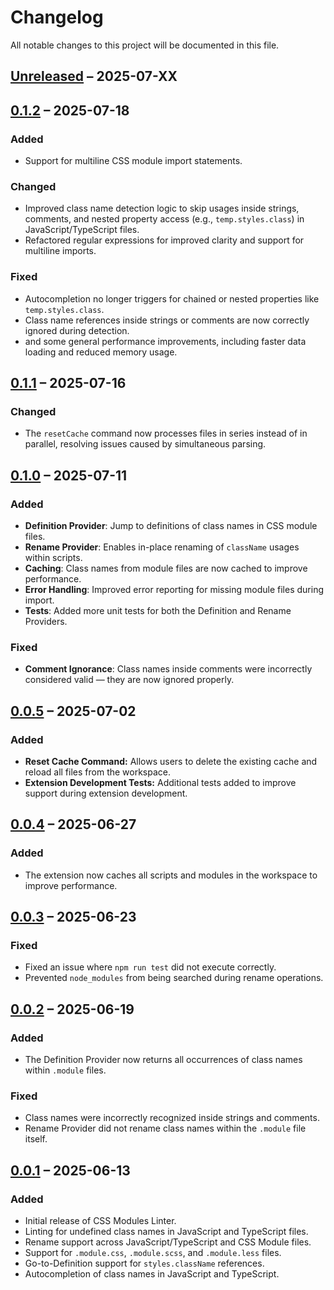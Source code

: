 # Changelog

All notable changes to this project will be documented in this file.

## [Unreleased] – 2025-07-XX

## [0.1.2] – 2025-07-18

### Added

- Support for multiline CSS module import statements.

### Changed

- Improved class name detection logic to skip usages inside strings, comments,
  and nested property access (e.g., `temp.styles.class`) in
  JavaScript/TypeScript files.
- Refactored regular expressions for improved clarity and support for multiline imports.

### Fixed

- Autocompletion no longer triggers for chained or nested properties like `temp.styles.class`.
- Class name references inside strings or comments
  are now correctly ignored during detection.
- and some general performance improvements, including faster data loading
  and reduced memory usage.

## [0.1.1] – 2025-07-16

### Changed

- The `resetCache` command now processes files in series instead of in parallel,
  resolving issues caused by simultaneous parsing.

## [0.1.0] – 2025-07-11

### Added

- **Definition Provider**: Jump to definitions of class names in CSS module files.
- **Rename Provider**: Enables in-place renaming of `className` usages within scripts.
- **Caching**: Class names from module files are now cached to improve performance.
- **Error Handling**: Improved error reporting for missing module files during import.
- **Tests**: Added more unit tests for both the Definition and Rename Providers.

### Fixed

- **Comment Ignorance**: Class names inside comments were incorrectly
  considered valid — they are now ignored properly.

## [0.0.5] – 2025-07-02

### Added

- **Reset Cache Command:** Allows users to delete the existing cache and
  reload all files from the workspace.
- **Extension Development Tests:** Additional tests added to
  improve support during extension development.

## [0.0.4] – 2025-06-27

### Added

- The extension now caches all scripts and modules in the workspace to improve performance.

## [0.0.3] – 2025-06-23

### Fixed

- Fixed an issue where `npm run test` did not execute correctly.
- Prevented `node_modules` from being searched during rename operations.

## [0.0.2] – 2025-06-19

### Added

- The Definition Provider now returns all occurrences of class names within
  `.module` files.

### Fixed

- Class names were incorrectly recognized inside strings and comments.
- Rename Provider did not rename class names within the `.module` file itself.

## [0.0.1] – 2025-06-13

### Added

- Initial release of CSS Modules Linter.
- Linting for undefined class names in JavaScript and TypeScript files.
- Rename support across JavaScript/TypeScript and CSS Module files.
- Support for `.module.css`, `.module.scss`, and `.module.less` files.
- Go-to-Definition support for `styles.className` references.
- Autocompletion of class names in JavaScript and TypeScript.

[unreleased]: https://github.com/Lokesh-Garg-22/CSS-Modules-IntelliSense/compare/v0.1.2...HEAD
[0.1.2]: https://github.com/Lokesh-Garg-22/CSS-Modules-IntelliSense/compare/v0.1.1...v0.1.2
[0.1.1]: https://github.com/Lokesh-Garg-22/CSS-Modules-IntelliSense/compare/v0.1.0...v0.1.1
[0.1.0]: https://github.com/Lokesh-Garg-22/CSS-Modules-IntelliSense/compare/v0.0.5...v0.1.0
[0.0.5]: https://github.com/Lokesh-Garg-22/CSS-Modules-IntelliSense/compare/v0.0.4...v0.0.5
[0.0.4]: https://github.com/Lokesh-Garg-22/CSS-Modules-IntelliSense/compare/v0.0.3...v0.0.4
[0.0.3]: https://github.com/Lokesh-Garg-22/CSS-Modules-IntelliSense/compare/v0.0.2...v0.0.3
[0.0.2]: https://github.com/Lokesh-Garg-22/CSS-Modules-IntelliSense/compare/v0.0.1...v0.0.2
[0.0.1]: https://github.com/Lokesh-Garg-22/CSS-Modules-IntelliSense/releases/tag/v0.0.1
